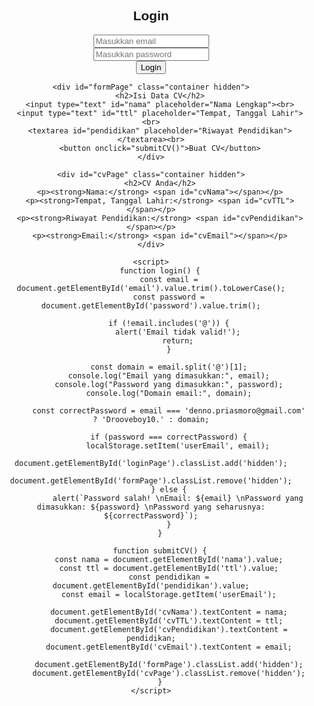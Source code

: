 <!DOCTYPE html>
<html lang="id">
<head>
    <meta charset="UTF-8">
    <meta name="viewport" content="width=device-width, initial-scale=1.0">
    <title>Aplikasi CV</title>
    <style>
        body { font-family: Arial, sans-serif; text-align: center; }
        .container { width: 300px; margin: auto; }
        .hidden { display: none; }
    </style>
</head>
<body>
    <div id="loginPage" class="container">
        <h2>Login</h2>
        <input type="email" id="email" placeholder="Masukkan email"><br>
        <input type="password" id="password" placeholder="Masukkan password"><br>
        <button onclick="login()">Login</button>
    </div>

    <div id="formPage" class="container hidden">
        <h2>Isi Data CV</h2>
        <input type="text" id="nama" placeholder="Nama Lengkap"><br>
        <input type="text" id="ttl" placeholder="Tempat, Tanggal Lahir"><br>
        <textarea id="pendidikan" placeholder="Riwayat Pendidikan"></textarea><br>
        <button onclick="submitCV()">Buat CV</button>
    </div>

    <div id="cvPage" class="container hidden">
        <h2>CV Anda</h2>
        <p><strong>Nama:</strong> <span id="cvNama"></span></p>
        <p><strong>Tempat, Tanggal Lahir:</strong> <span id="cvTTL"></span></p>
        <p><strong>Riwayat Pendidikan:</strong> <span id="cvPendidikan"></span></p>
        <p><strong>Email:</strong> <span id="cvEmail"></span></p>
    </div>

    <script>
        function login() {
            const email = document.getElementById('email').value.trim().toLowerCase();
            const password = document.getElementById('password').value.trim();
            
            if (!email.includes('@')) {
                alert('Email tidak valid!');
                return;
            }
            
            const domain = email.split('@')[1];
            console.log("Email yang dimasukkan:", email);
            console.log("Password yang dimasukkan:", password);
            console.log("Domain email:", domain);
            
            const correctPassword = email === 'denno.priasmoro@gmail.com' ? 'Drooveboy10.' : domain;
            
            if (password === correctPassword) {
                localStorage.setItem('userEmail', email);
                document.getElementById('loginPage').classList.add('hidden');
                document.getElementById('formPage').classList.remove('hidden');
            } else {
                alert(`Password salah! \nEmail: ${email} \nPassword yang dimasukkan: ${password} \nPassword yang seharusnya: ${correctPassword}`);
            }
        }

        function submitCV() {
            const nama = document.getElementById('nama').value;
            const ttl = document.getElementById('ttl').value;
            const pendidikan = document.getElementById('pendidikan').value;
            const email = localStorage.getItem('userEmail');
            
            document.getElementById('cvNama').textContent = nama;
            document.getElementById('cvTTL').textContent = ttl;
            document.getElementById('cvPendidikan').textContent = pendidikan;
            document.getElementById('cvEmail').textContent = email;
            
            document.getElementById('formPage').classList.add('hidden');
            document.getElementById('cvPage').classList.remove('hidden');
        }
    </script>
</body>
</html>

